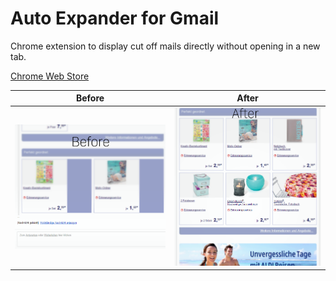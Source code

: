 Auto Expander for Gmail
===================

Chrome extension to display cut off mails directly without opening in a new tab.

[Chrome Web Store](https://chrome.google.com/webstore/detail/auto-expander-for-gmail/ilkidmijegomodfeplfdekbfglhaahba)

Before | After
---|---
|<img src="https://raw.githubusercontent.com/kurtextrem/Gmail-Auto-Expander/master/Screenshot_156.png"> | <img src="https://raw.githubusercontent.com/kurtextrem/Gmail-Auto-Expander/master/Screenshot_157.png">|
